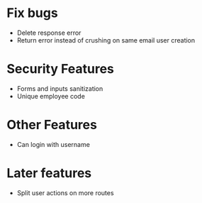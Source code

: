 # Fix bugs
- Delete response error
- Return error instead of crushing on same email user creation

# Security Features
- Forms and inputs sanitization
- Unique employee code

# Other Features
- Can login with username

# Later features
- Split user actions on more routes
